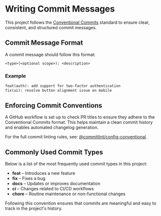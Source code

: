 # Writing Commit Messages

This project follows the [Conventional Commits](https://www.conventionalcommits.org/en/v1.0.0/)
standard to ensure clear, consistent, and structured commit messages.

## Commit Message Format

A commit message should follow this format:

```txt
<type>(<optional scope>): <description>
```

### Example

```txt
feat(auth): add support for two-factor authentication
fix(ui): resolve button alignment issue on mobile
```

## Enforcing Commit Conventions

A GitHub workflow is set up to check PR titles to ensure they adhere
to the Conventional Commits format.
This helps maintain a clean commit history and enables automated changelog generation.

For the full commit linting rules, see:
[@commitlint/config-conventional](https://github.com/conventional-changelog/commitlint/tree/master/%40commitlint/config-conventional).

## Commonly Used Commit Types

Below is a list of the most frequently used commit types in this project:

- **feat** – Introduces a new feature
- **fix** – Fixes a bug
- **docs** – Updates or improves documentation
- **ci** – Changes related to CI/CD workflows
- **chore** – Routine maintenance or non-functional changes

Following this convention ensures that commits are meaningful and easy to track in the project's history.
